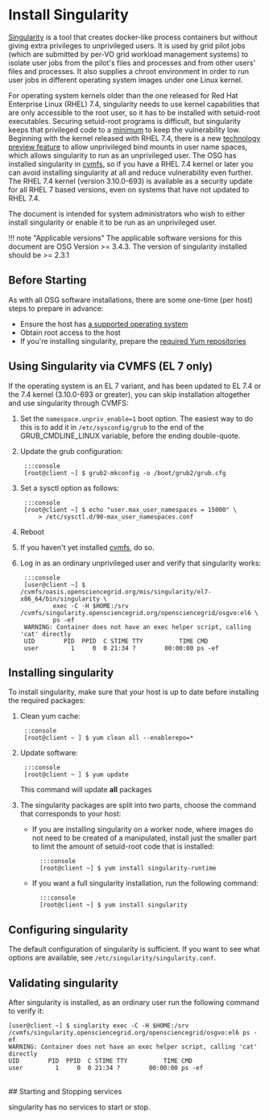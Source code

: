 
# Install Singularity

[Singularity](http://singularity.lbl.gov) is a tool that creates
docker-like process containers but without giving extra privileges to
unprivileged users.  It is used by grid pilot jobs (which are
submitted by per-VO grid workload management systems) to isolate user
jobs from the pilot's files and processes and from other users' files
and processes.  It also supplies a chroot environment in order to run
user jobs in different operating system images under one Linux kernel.

For operating system kernels older than the one released for
Red Hat Enterprise Linux (RHEL) 7.4,
singularity needs to use kernel capabilities that are only accessible
to the root user, so it has to be installed with setuid-root
executables.  Securing setuid-root programs is difficult, but singularity
keeps that privileged code to a
[minimum](http://singularity.lbl.gov/docs-security) to keep the
vulnerability low.  Beginning with the kernel released with RHEL 7.4,
there is a new
[technology preview feature](https://access.redhat.com/documentation/en-US/Red_Hat_Enterprise_Linux/7/html-single/7.4_Release_Notes/index.html#technology_previews_kernel)
to allow unprivileged bind mounts in user name spaces, which allows
singularity to run as an unprivileged user.  The OSG has installed
singularity in [cvmfs](install-cvmfs), so if you have a RHEL 7.4 kernel
or later you
can avoid installing singularity at all and reduce vulnerability even
further.  The RHEL 7.4 kernel (version 3.10.0-693) is available as a
security update for all RHEL 7 based versions, even on systems that
have not updated to RHEL 7.4.

The document is intended for system administrators who wish to either
install singularity or enable it to be run as an unprivileged user.

!!! note "Applicable versions"
    The applicable software versions for this document are OSG Version >= 3.4.3.
    The version of singularity installed should be >= 2.3.1


Before Starting
---------------

As with all OSG software installations, there are some one-time (per host) steps to prepare in advance:

- Ensure the host has [a supported operating system](../release/supported_platforms)
- Obtain root access to the host
- If you're installing singularity, prepare the [required Yum repositories](../common/yum)

## Using Singularity via CVMFS (EL 7 only)

If the operating system is an EL 7 variant, and has been updated to EL
7.4 or the 7.4 kernel (3.10.0-693 or greater), you can skip
installation altogether and use singularity through CVMFS:

1. Set the `namespace.unpriv_enable=1` boot option.  The easiest way
    to do this is to add it in `/etc/sysconfig/grub` to the end of the
    GRUB_CMDLINE_LINUX variable, before the ending double-quote.
2. Update the grub configuration:

        :::console
        [root@client ~] $ grub2-mkconfig -o /boot/grub2/grub.cfg

3. Set a sysctl option as follows:

        :::console
        [root@client ~] $ echo "user.max_user_namespaces = 15000" \
            > /etc/sysctl.d/90-max_user_namespaces.conf

4. Reboot
5. If you haven't yet installed [cvmfs](install-cvmfs), do so.
6. Log in as an ordinary unprivileged user and verify that singularity
    works:

        :::console
        [user@client ~] $ /cvmfs/oasis.opensciencegrid.org/mis/singularity/el7-x86_64/bin/singularity \
                exec -C -H $HOME:/srv /cvmfs/singularity.opensciencegrid.org/opensciencegrid/osgvo:el6 \
                ps -ef
        WARNING: Container does not have an exec helper script, calling 'cat' directly
        UID        PID  PPID  C STIME TTY          TIME CMD
        user         1     0  0 21:34 ?        00:00:00 ps -ef

## Installing singularity

To install singularity, make sure that your host is up to date before installing the required packages:

1. Clean yum cache:

        ::console
        [root@client ~ ] $ yum clean all --enablerepo=*

2. Update software:

        :::console
        [root@client ~ ] $ yum update
    This command will update **all** packages

3. The singularity packages are split into two parts, choose the command that corresponds to your host:
    - If you are installing singularity on a worker node, where images do not need to be created of a manipulated, install just the smaller part to limit the amount of setuid-root code that is installed:

            :::console
            [root@client ~] $ yum install singularity-runtime

    - If you want a full singularity installation, run the following command:

            :::console
            [root@client ~] $ yum install singularity

## Configuring singularity

The default configuration of singularity is sufficient.  If you want
to see what options are available, see `/etc/singularity/singularity.conf`.

## Validating singularity

After singularity is installed, as an ordinary user run the following
command to verify it:

```console
[user@client ~] $ singlarity exec -C -H $HOME:/srv /cvmfs/singularity.opensciencegrid.org/opensciencegrid/osgvo:el6 ps -ef
WARNING: Container does not have an exec helper script, calling 'cat' directly
UID        PID  PPID  C STIME TTY          TIME CMD
user         1     0  0 21:34 ?        00:00:00 ps -ef
```
<br>
## Starting and Stopping services

singularity has no services to start or stop.
